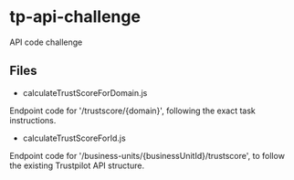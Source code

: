 # tp-api-challenge

API code challenge

## Files

- calculateTrustScoreForDomain.js

Endpoint code for '/trustscore/{domain}', following the exact task instructions.

- calculateTrustScoreForId.js

Endpoint code for '/business-units/{businessUnitId}/trustscore', to follow the existing Trustpilot API structure.